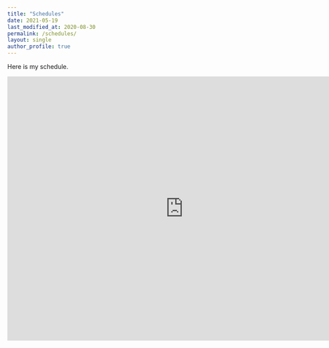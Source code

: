 ```yaml
---
title: "Schedules"
date: 2021-05-19
last_modified_at: 2020-08-30
permalink: /schedules/
layout: single
author_profile: true
---
```




Here is my schedule.

<iframe src="https://calendar.google.com/calendar/embed?src=tommy.dm.kim%40gmail.com&ctz=Asia%2FSeoul" style="border: 0" width="800" height="600" frameborder="0" scrolling="no"></iframe>
